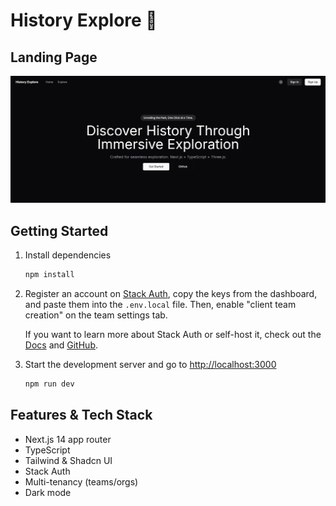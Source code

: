# History Explore 🚀

<!-- [Demo](https://history-explore.vercel.app/) -->

## Landing Page

<div align="center">
<img src="./assets/home.png" alt="Teams" width="600"/>
</div>

## Getting Started

1. Install dependencies

   ```bash
   npm install
   ```

2. Register an account on [Stack Auth](https://stack-auth.com), copy the keys from the dashboard, and paste them into the `.env.local` file. Then, enable "client team creation" on the team settings tab.

   If you want to learn more about Stack Auth or self-host it, check out the [Docs](https://docs.stack-auth.com) and [GitHub](https://github.com/stack-auth/stack).

3. Start the development server and go to [http://localhost:3000](http://localhost:3000)

   ```bash
   npm run dev
   ```

## Features & Tech Stack

- Next.js 14 app router
- TypeScript
- Tailwind & Shadcn UI
- Stack Auth
- Multi-tenancy (teams/orgs)
- Dark mode

